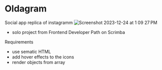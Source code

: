 # Oldagram
Social app replica of instagramm
![Screenshot 2023-12-24 at 1 09 27 PM](https://github.com/OlgaMinaievaWebDev/Oldagram/assets/76005826/f4cf5cb3-2ae0-449b-9f1c-455361ec4f0f)

* solo project from Frontend Developer Path on Scrimba


 Requirements
  * use sematic HTML
  * add hover effects to the icons
  * render objects from array
 

